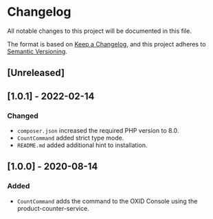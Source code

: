 # Changelog
All notable changes to this project will be documented in this file.

The format is based on [Keep a Changelog](https://keepachangelog.com/en/1.0.0/),
and this project adheres to [Semantic Versioning](https://semver.org/spec/v2.0.0.html).

## [Unreleased]

## [1.0.1] - 2022-02-14
### Changed
- `composer.json` increased the required PHP version to 8.0.
- `CountCommand` added strict type mode.
- `README.md` added additional hint to installation.

## [1.0.0] - 2020-08-14
### Added
- `CountCommand` adds the command to the OXID Console using the product-counter-service.
